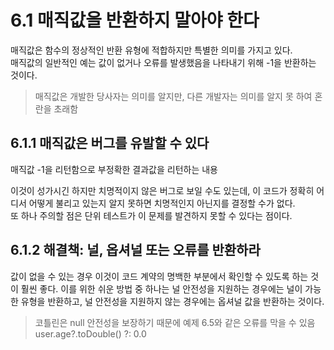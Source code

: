# 6.1 매직값을 반환하지 말아야 한다

매직값은 함수의 정상적인 반환 유형에 적합하지만 특별한 의미를 가지고 있다.  
매직값의 일반적인 예는 값이 없거나 오류를 발생했음을 나타내기 위해 -1을 반환하는 것이다.  

> 매직값은 개발한 당사자는 의미를 알지만, 다른 개발자는 의미를 알지 못 하여 혼란을 초래함  

## 6.1.1 매직값은 버그를 유발할 수 있다

매직값 -1을 리턴함으로 부정확한 결과값을 리턴하는 내용

이것이 성가시긴 하지만 치명적이지 않은 버그로 보일 수도 있는데, 이 코드가 정확히 어디서 어떻게 불리고 있는지 알지 못하면 치명적인지 아닌지를 결정할 수가 없다.  
또 하나 주의할 점은 단위 테스트가 이 문제를 발견하지 못할 수 있다는 점이다.  

## 6.1.2 해결책: 널, 옵셔널 또는 오류를 반환하라

값이 없을 수 있는 경우 이것이 코드 계약의 명백한 부분에서 확인할 수 있도록 하는 것이 훨씬 좋다.
이를 위한 쉬운 방법 중 하나는 널 안전성을 지원하는 경우에는 널이 가능한 유형을 반환하고, 널 안전성을 지원하지 않는 경우에는 옵셔널 값을 반환하는 것이다.  

> 코틀린은 null 안전성을 보장하기 때문에 예제 6.5와 같은 오류를 막을 수 있음  
> user.age?.toDouble() ?: 0.0  

